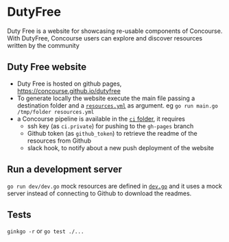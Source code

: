# DutyFree
Duty Free is a website for showcasing re-usable components of Concourse. With DutyFree, Concourse users can explore and discover resources written by the community 

## Duty Free website

- Duty Free is hosted on github pages, https://concourse.github.io/dutyfree
- To generate locally the website execute the main file passing a destination folder and a [`resources.yml`](https://github.com/concourse/dutyfree/blob/master/resources.yml) as argument. eg `go run main.go /tmp/folder resources.yml`
- a Concourse pipeline is available in the [`ci` folder](https://github.com/concourse/dutyfree/tree/master/ci), it requires 
  - ssh key (as `ci.private`) for pushing to the `gh-pages` branch
  - Github token (as `github_token`) to retrieve the readme of the resources from Github 
  - slack hook, to notify about a new push deployment of the website

## Run a development server

`go run dev/dev.go`
mock resources are defined in [`dev.go`](https://github.com/concourse/dutyfree/blob/master/dev/dev.go) and it uses a mock server instead of connecting to Github to download the readmes.

## Tests

`ginkgo -r` or `go test ./...`
